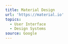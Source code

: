 ```yaml
---
title: Material Design
url: 'https://material.io'
topics:
  - User Interface
  - Design Systems
source: Google
---
```



